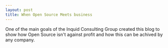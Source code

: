 ```yaml
---
layout: post
title: When Open Source Meets business
---
```


One of the main goals of the Inquid Consulting Group created this blog to show how Open Source isn't against profit and how this can be achived by any company.
